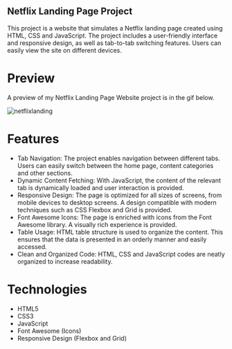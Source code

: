 ## Netflix Landing Page Project
This project is a website that simulates a Netflix landing page created using HTML, CSS and JavaScript. The project includes a user-friendly interface and responsive design, as well as tab-to-tab switching features. Users can easily view the site on different devices.

# Preview
A preview of my Netflix Landing Page Website project is in the gif below.

![netflixlanding](https://github.com/user-attachments/assets/8f352be9-bfbc-43d6-bef3-9115df49560c)

# Features
* Tab Navigation: The project enables navigation between different tabs. Users can easily switch between the home page, content categories and other sections.
* Dynamic Content Fetching: With JavaScript, the content of the relevant tab is dynamically loaded and user interaction is provided.
* Responsive Design: The page is optimized for all sizes of screens, from mobile devices to desktop screens. A design compatible with modern techniques such as CSS Flexbox and Grid is provided.
* Font Awesome Icons: The page is enriched with icons from the Font Awesome library. A visually rich experience is provided.
* Table Usage: HTML table structure is used to organize the content. This ensures that the data is presented in an orderly manner and easily accessed.
* Clean and Organized Code: HTML, CSS and JavaScript codes are neatly organized to increase readability.

# Technologies
* HTML5
* CSS3
* JavaScript
* Font Awesome (Icons)
* Responsive Design (Flexbox and Grid)
